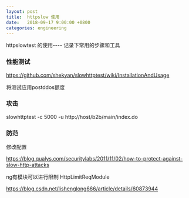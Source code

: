 ```yaml
---
layout: post
title:  httpslow 使用
date:   2018-09-17 9:00:00 +0800
categories: engineering
---
```

httpslowtest 的使用---- 记录下常用的步骤和工具
### 性能测试

https://github.com/shekyan/slowhttptest/wiki/InstallationAndUsage

将测试应用postddos额度

### 攻击
slowhttptest -c 5000 -u http://host/b2b/main/index.do

### 防范

修改配置

https://blog.qualys.com/securitylabs/2011/11/02/how-to-protect-against-slow-http-attacks

ng有模块可以进行限制 HttpLimitReqModule

https://blog.csdn.net/lishenglong666/article/details/60873944
